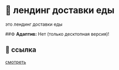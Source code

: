 # 🚀 лендинг доставки еды

это лендинг доставки еды

##⚙ **Адаптив:** Нет (только десктопная версия)!

## 🍳 ссылка 
[смотреть]( https://abdurrahman0167.github.io/bella-olanje-landing/)
